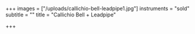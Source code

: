 +++
images = ["/uploads/callichio-bell-leadpipe1.jpg"]
instruments = "sold"
subtitle = ""
title = "Callichio Bell + Leadpipe"

+++
